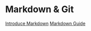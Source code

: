 # **Markdown & Git**
[Introduce Markdown](https://muzhou.tech/blog/2018/10/11/markdown/)
[Markdown Guide](markdown.md)